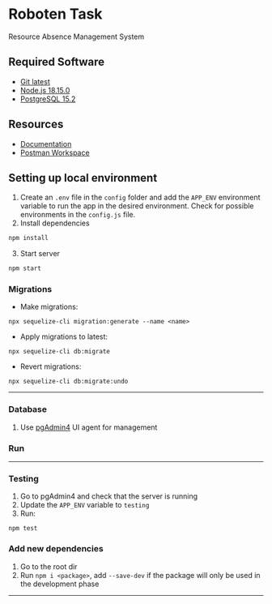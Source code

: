 # Roboten Task

Resource Absence Management System

## Required Software

- [Git latest][git download]
- [Node.js 18.15.0][node download]
- [PostgreSQL 15.2][postgresql download]

## Resources

- [Documentation][docs]
- [Postman Workspace][postman workspace]


## Setting up local environment

1. Create an `.env` file in the `config` folder and add the `APP_ENV` environment variable to run the app in the desired environment. Check for possible environments in the `config.js` file.
2. Install dependencies
```bash
npm install
```
3. Start server
```bash
npm start
```

### Migrations

* Make migrations:

```
npx sequelize-cli migration:generate --name <name>
```

* Apply migrations to latest:

```
npx sequelize-cli db:migrate
```

* Revert migrations:

```
npx sequelize-cli db:migrate:undo
```

---


### Database

1. Use [pgAdmin4][pgadmin4 download] UI agent for management

### Run

---

### Testing

1. Go to pgAdmin4 and check that the server is running
2. Update the `APP_ENV` variable to `testing`
3. Run:

```
npm test
```

### Add new dependencies

1. Go to the root dir
2. Run `npm i <package>`, add `--save-dev` if the package will only be used in the development phase

 ---

[git download]: https://git-scm.com/book/en/v2/Getting-Started-Installing-Git
[node download]: https://nodejs.org/en/download
[postgresql download]: https://www.postgresql.org/download/
[docs]: https://drive.google.com/drive/folders/1xfFouCBY8yX5xph-nDAJJOCItpgBK2Xa?ths=true
[postman workspace]: https://www.postman.com/comvo-api/workspace/roboten
[pgadmin4 download]: https://www.pgadmin.org/download/
